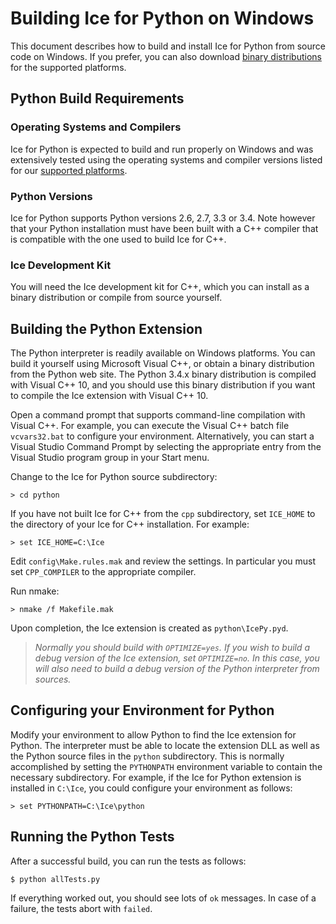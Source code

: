 # Building Ice for Python on Windows

This document describes how to build and install Ice for Python from source code on
Windows. If you prefer, you can also download [binary distributions][1] for the
supported platforms.

## Python Build Requirements

### Operating Systems and Compilers

Ice for Python is expected to build and run properly on Windows and was extensively
tested using the operating systems and compiler versions listed for our [supported
platforms][2].

### Python Versions

Ice for Python supports Python versions 2.6, 2.7, 3.3 or 3.4. Note however that your
Python installation must have been built with a C++ compiler that is compatible with
the one used to build Ice for C++.

### Ice Development Kit

You will need the Ice development kit for C++, which you can install as a binary
distribution or compile from source yourself.

## Building the Python Extension

The Python interpreter is readily available on Windows platforms. You can build
it yourself using Microsoft Visual C++, or obtain a binary distribution from the
Python web site. The Python 3.4.x binary distribution is compiled with Visual
C++ 10, and you should use this binary distribution if you want to compile the
Ice extension with Visual C++ 10.

Open a command prompt that supports command-line compilation with Visual C++.
For example, you can execute the Visual C++ batch file `vcvars32.bat` to
configure your environment. Alternatively, you can start a Visual Studio Command
Prompt by selecting the appropriate entry from the Visual Studio program group
in your Start menu.

Change to the Ice for Python source subdirectory:

    > cd python

If you have not built Ice for C++ from the `cpp` subdirectory, set `ICE_HOME`
to the directory of your Ice for C++ installation. For example:

    > set ICE_HOME=C:\Ice

Edit `config\Make.rules.mak` and review the settings. In particular you must set
`CPP_COMPILER` to the appropriate compiler.

Run nmake:

    > nmake /f Makefile.mak

Upon completion, the Ice extension is created as `python\IcePy.pyd`.

> *Normally you should build with `OPTIMIZE=yes`. If you wish to build a debug
version of the Ice extension, set `OPTIMIZE=no`. In this case, you will also
need to build a debug version of the Python interpreter from sources.*

## Configuring your Environment for Python

Modify your environment to allow Python to find the Ice extension for Python.
The interpreter must be able to locate the extension DLL as well as the Python
source files in the `python` subdirectory. This is normally accomplished by
setting the `PYTHONPATH` environment variable to contain the necessary
subdirectory. For example, if the Ice for Python extension is installed in
`C:\Ice`, you could configure your environment as follows:

    > set PYTHONPATH=C:\Ice\python

## Running the Python Tests

After a successful build, you can run the tests as follows:

    $ python allTests.py

If everything worked out, you should see lots of `ok` messages. In case of a
failure, the tests abort with `failed`.

[1]: https://zeroc.com/download.html
[2]: https://doc.zeroc.com/display/Ice36/Supported+Platforms+for+Ice+3.6.0

